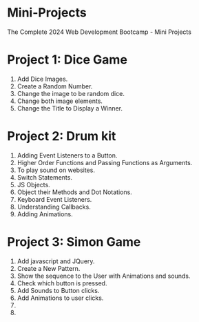 # Mini-Projects
The Complete 2024 Web Development Bootcamp - Mini Projects

# Project 1: Dice Game
1. Add Dice Images.
2. Create a Random Number.
3. Change the image to be random dice.
4. Change both image elements.
5. Change the Title to Display a Winner.

# Project 2: Drum kit
1. Adding Event Listeners to a Button.
2. Higher Order Functions and Passing Functions as Arguments.
3. To play sound on websites.
4. Switch Statements.
5. JS Objects.
6. Object their Methods and Dot Notations.
7. Keyboard Event Listeners.
8. Understanding Callbacks.
9. Adding Animations.

# Project 3: Simon Game
1. Add javascript and JQuery.
2. Create a New Pattern.
3. Show the sequence to the User with Animations and sounds.
4. Check which button is pressed.
5. Add Sounds to Button clicks.
6. Add Animations to user clicks.
7. 
8.